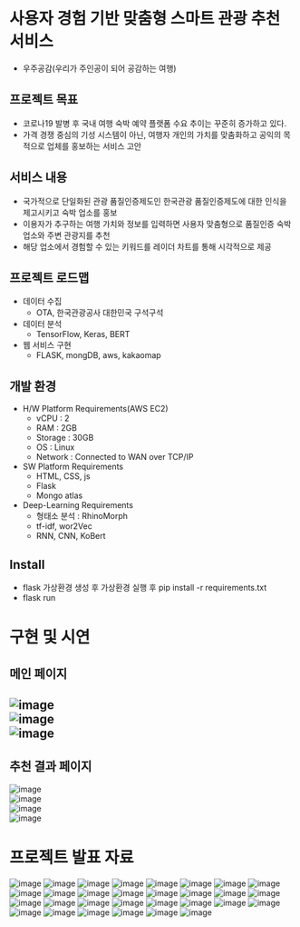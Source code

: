 # 사용자 경험 기반 맞춤형 스마트 관광 추천 서비스 
- 우주공감(우리가 주인공이 되어 공감하는 여행)

## 프로젝트 목표
- 코로나19 발병 후 국내 여행 숙박 예약 플랫폼 수요 추이는 꾸준히 증가하고 있다.
- 가격 경쟁 중심의 기성 시스템이 아닌, 여행자 개인의 가치를 맞춤화하고 공익의 목적으로 업체를 홍보하는 서비스 고안

## 서비스 내용
- 국가적으로 단일화된 관광 품질인증제도인 한국관광 품질인증제도에 대한 인식을 제고시키고 숙박 업소를 홍보
- 이용자가 추구하는 여행 가치와 정보를 입력하면 사용자 맞춤형으로 품질인증 숙박 업소와 주변 관광지를 추천
- 해당 업소에서 경험할 수 있는 키워드를 레이더 차트를 통해 시각적으로 제공

## 프로젝트 로드맵
- 데이터 수집
  - OTA, 한국관광공사 대한민국 구석구석
- 데이터 분석
  - TensorFlow, Keras, BERT
- 웹 서비스 구현
  - FLASK, mongDB, aws, kakaomap

## 개발 환경
- H/W Platform Requirements(AWS EC2)
  - vCPU : 2
  - RAM : 2GB
  - Storage : 30GB
  - OS : Linux
  - Network : Connected to WAN over TCP/IP
- SW Platform Requirements
  - HTML, CSS, js
  - Flask
  - Mongo atlas
- Deep-Learning Requirements
  - 형태소 분석 : RhinoMorph
  - tf-idf, wor2Vec
  - RNN, CNN, KoBert

## Install  
- flask 가상환경 생성 후 가상환경 실행 후 pip install -r requirements.txt  
- flask run  

# 구현 및 시연

## 메인 페이지
![image](https://user-images.githubusercontent.com/59672592/132982902-566d744f-2dcd-4e62-9719-0c2c177c19d8.png)  
![image](https://user-images.githubusercontent.com/59672592/132982914-e5f97ac8-2d70-4c62-bdf0-a336e4c4c2e9.png)  
![image](https://user-images.githubusercontent.com/59672592/132982927-2e130122-21f8-4b26-9323-e25ccddb052c.png)  
---
## 추천 결과 페이지  
![image](https://user-images.githubusercontent.com/59672592/132983186-64282d70-af4a-4152-aba4-b2ac3961330c.png)  
![image](https://user-images.githubusercontent.com/59672592/132983205-f7b40dd7-7bf5-4d02-a54e-a5355eb47f06.png)  
![image](https://user-images.githubusercontent.com/59672592/132983221-d8bc5b6b-d7c9-4bdb-b7ff-723e15b47baa.png)  
![image](https://user-images.githubusercontent.com/59672592/132983230-aff03f0b-9d45-4260-a802-a672a24c022e.png)  

# 프로젝트 발표 자료

![image](https://user-images.githubusercontent.com/59672592/162621181-c1c9bb63-7feb-46c7-8faf-7ebd53b248a7.png)
![image](https://user-images.githubusercontent.com/59672592/162621208-a35b1389-4c71-4ad7-9c2f-16a3ab3904f1.png)
![image](https://user-images.githubusercontent.com/59672592/162621244-fde6c23d-5156-4bbd-849e-b3d128f1ffa9.png)
![image](https://user-images.githubusercontent.com/59672592/162621250-2ccf947e-9264-4c0b-92a0-8889a34436ba.png)
![image](https://user-images.githubusercontent.com/59672592/162621255-73ad1e7d-6891-4bfc-bb19-8937c60bc29a.png)
![image](https://user-images.githubusercontent.com/59672592/162621263-f0037c24-9c49-438a-952f-e1600a78bce3.png)
![image](https://user-images.githubusercontent.com/59672592/162621269-00c51634-7896-418c-a3ce-6ec166e9ec13.png)
![image](https://user-images.githubusercontent.com/59672592/162621277-5a925b85-ed2a-498b-9c34-189fc0627ace.png)
![image](https://user-images.githubusercontent.com/59672592/162621287-d778dc7c-66bb-47f2-8e53-1f70e7b23a4b.png)
![image](https://user-images.githubusercontent.com/59672592/162621292-3384e295-a3bb-41f1-945a-068690ffa562.png)
![image](https://user-images.githubusercontent.com/59672592/162621301-8e72e30a-6e9b-43c8-a27c-d0f700b4e4b8.png)
![image](https://user-images.githubusercontent.com/59672592/162621311-8bc2c077-ddff-4a33-b3ac-f1863ee2b701.png)
![image](https://user-images.githubusercontent.com/59672592/162621324-9629bd29-1ac6-4f47-b043-3d606074bf0b.png)
![image](https://user-images.githubusercontent.com/59672592/162621331-bf980e63-a4a2-46bf-b546-ea73b06323ea.png)
![image](https://user-images.githubusercontent.com/59672592/162621339-2960f09e-d6c2-4c1f-a438-6de2e6480890.png)
![image](https://user-images.githubusercontent.com/59672592/162621347-2f4bad26-a9d9-4686-8c63-817ffbe14542.png)
![image](https://user-images.githubusercontent.com/59672592/162621357-9602dbc0-1ed1-4efa-82f7-715766612a19.png)
![image](https://user-images.githubusercontent.com/59672592/162621370-8197a963-2c76-4fd4-a598-fc93e7f78c02.png)
![image](https://user-images.githubusercontent.com/59672592/162621381-9ecc6e87-bb81-4aaf-8646-64f8f609cbda.png)
![image](https://user-images.githubusercontent.com/59672592/162621390-285813ec-ab54-4347-8dfc-f304081b7f2c.png)
![image](https://user-images.githubusercontent.com/59672592/162621403-8c1d0f58-38bb-4bcc-915f-405441488208.png)
![image](https://user-images.githubusercontent.com/59672592/162621413-d5e2ad6f-1c7c-465f-a727-1a2049bbc0ae.png)
![image](https://user-images.githubusercontent.com/59672592/162621426-1f01f28e-2056-457f-b394-989e03da07aa.png)
![image](https://user-images.githubusercontent.com/59672592/162621433-ab101f61-924d-4b9f-8616-41b6b536fcf6.png)
![image](https://user-images.githubusercontent.com/59672592/162621438-a2da7515-f540-473b-8a5f-e89f2bc2cc4c.png)
![image](https://user-images.githubusercontent.com/59672592/162621751-bd58c64d-d057-45e8-9541-9d270a8703a9.png)
![image](https://user-images.githubusercontent.com/59672592/162621456-1275f0a3-7505-499e-a42f-904c0c5fa718.png)
![image](https://user-images.githubusercontent.com/59672592/162621533-7ff01c4d-ec25-4434-924a-b5eb8c799414.png)
![image](https://user-images.githubusercontent.com/59672592/162621581-6fa47c97-a7b1-4138-9d56-749a2dbf5248.png)
![image](https://user-images.githubusercontent.com/59672592/162621634-471c4b08-786c-4937-9fbd-fb08c72c721e.png)

